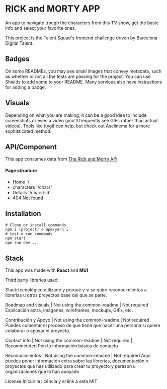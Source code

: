 # RICK and MORTY APP

An app to navigate trough the characters from this TV show, get the basic info and select your favorite ones.

This project is the Talent Squad's frontend challenge driven by Barcelona Digital Talent.

## Badges

On some READMEs, you may see small images that convey metadata, such as whether or not all the tests are passing for the project. You can use Shields to add some to your README. Many services also have instructions for adding a badge.

## Visuals

Depending on what you are making, it can be a good idea to include screenshots or even a video (you'll frequently see GIFs rather than actual videos). Tools like ttygif can help, but check out Asciinema for a more sophisticated method.

## API/Component

This app consumes data from [The Rick and Morty API](https://rickandmortyapi.com/)

#### Page structure

- Home '/'
- characters '/chars'
- Details '/chars/:id'
- 404 Not found

## Installation

    # Clone or install commands
    npm i [project] o npm/yarn i
    # test o run commands
    npm start
    npm run dev ...

## Stack

This app was made with **React** and **MUI**

Third party libraries used:

Stack tecnológico utilizado y porqué y si se quire reconocimientos a librerias u otros proyectos base del que se parte.

Roadmap and visuals | Not using the common-readme | Not required
Explicación extra, imágenes, wireframes, mockups, GIFs, etc.

Contribución y Apoyo | Not using the common-readme | Not required
Puedes comentar el proceso de que tiene que hacer una persona si quiere colaborar o apoyar el proyecto.

Contact info | Not using the common-readme | Not required | Recommended
Pon tu información básica de contacto

Reconocimientos | Not using the common-readme | Not required
Aquí puedes poner información extra sobre las librerias, documentación o proyectos que has utilizado para crear tu proyecto y perason u organizaciones que lo han apoyado

License
Inlcuir la licéncia y el link a esta MIT
